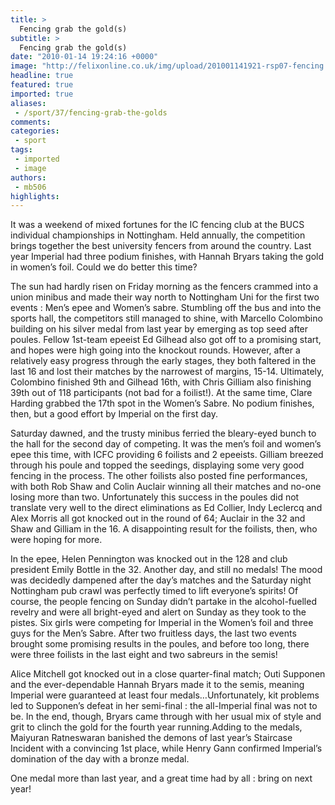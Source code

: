 ```yaml
---
title: >
  Fencing grab the gold(s)
subtitle: >
  Fencing grab the gold(s)
date: "2010-01-14 19:24:16 +0000"
image: "http://felixonline.co.uk/img/upload/201001141921-rsp07-fencing.jpg"
headline: true
featured: true
imported: true
aliases:
 - /sport/37/fencing-grab-the-golds
comments:
categories:
 - sport
tags:
 - imported
 - image
authors:
 - mb506
highlights:
---
```


It was a weekend of mixed fortunes for the IC fencing club at the BUCS individual championships in Nottingham. Held annually, the competition brings together the best university fencers from around the country. Last year Imperial had three podium finishes, with Hannah Bryars taking the gold in women’s foil. Could we do better this time?

The sun had hardly risen on Friday morning as the fencers crammed into a union minibus and made their way north to Nottingham Uni for the first two events : Men’s epee and Women’s sabre. Stumbling off the bus and into the sports hall, the competitors still managed to shine, with Marcello Colombino building on his silver medal from last year by emerging as top seed after poules. Fellow 1st-team epeeist Ed Gilhead also got off to a promising start, and hopes were high going into the knockout rounds. However, after a relatively easy progress through the early stages, they both faltered in the last 16 and lost their matches by the narrowest of margins, 15-14. Ultimately, Colombino finished 9th and Gilhead 16th, with Chris Gilliam also finishing 39th out of 118 participants (not bad for a foilist!). At the same time, Clare Harding grabbed the 17th spot in the Women’s Sabre. No podium finishes, then, but a good effort by Imperial on the first day.

Saturday dawned, and the trusty minibus ferried the bleary-eyed bunch to the hall for the second day of competing. It was the men’s foil and women’s epee this time, with ICFC providing 6 foilists and 2 epeeists. Gilliam breezed through his poule and topped the seedings, displaying some very good fencing in the process. The other foilists also posted fine performances, with both Rob Shaw and Colin Auclair winning all their matches and no-one losing more than two. Unfortunately this success in the poules did not translate very well to the direct eliminations as Ed Collier, Indy Leclercq and Alex Morris all got knocked out in the round of 64; Auclair in the 32 and Shaw and Gilliam in the 16. A disappointing result for the foilists, then, who were hoping for more.

In the epee, Helen Pennington was knocked out in the 128 and club president Emily Bottle in the 32. Another day, and still no medals! The mood was decidedly dampened after the day’s matches and the Saturday night Nottingham pub crawl was perfectly timed to lift everyone’s spirits!
 Of course, the people fencing on Sunday didn’t partake in the alcohol-fuelled revelry and were all bright-eyed and alert on Sunday as they took to the pistes. Six girls were competing for Imperial in the Women’s foil and three guys for the Men’s Sabre. After two fruitless days, the last two events brought some promising results in the poules, and before too long, there were three foilists in the last eight and two sabreurs in the semis!

Alice Mitchell got knocked out in a close quarter-final match; Outi Supponen and the ever-dependable Hannah Bryars made it to the semis, meaning Imperial were guaranteed at least four medals…Unfortunately, kit problems led to Supponen’s defeat in her semi-final : the all-Imperial final was not to be. In the end, though, Bryars came through with her usual mix of style and grit to clinch the gold for the fourth year running.Adding to the medals, Maiyuran Ratneswaran banished the demons of last year’s Staircase Incident with a convincing 1st place, while Henry Gann confirmed Imperial’s domination of the day with a bronze medal.

One medal more than last year, and a great time had by all : bring on next year!
